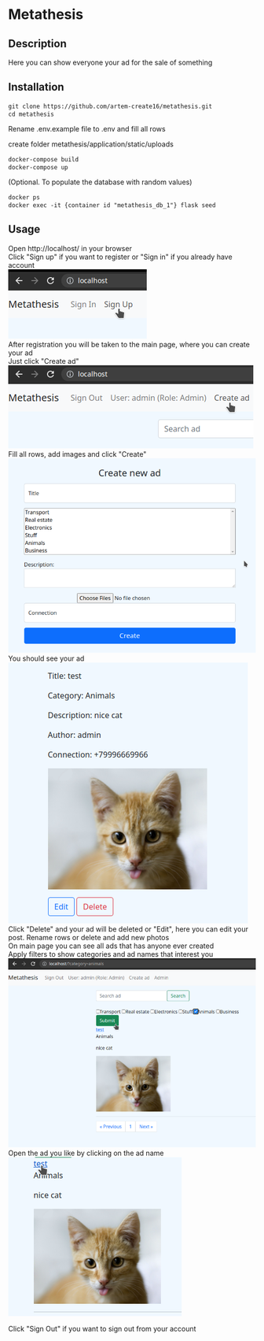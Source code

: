 # Metathesis
## Description
Here you can show everyone your ad for the sale of something
## Installation
```
git clone https://github.com/artem-create16/metathesis.git
cd metathesis
```
Rename .env.example file to .env and fill all rows

create folder metathesis/application/static/uploads
```
docker-compose build
docker-compose up
```

(Optional. To populate the database with random values)

```
docker ps
docker exec -it {container id "metathesis_db_1"} flask seed 
```
## Usage
Open http://localhost/ in your browser <br />
Click "Sign up" if you want to register or "Sign in" if you already have account <br />
![alt text](https://github.com/artem-create16/metathesis/blob/master/asserts/images/reg.png?raw=true) <br />
After registration you will be taken to the main page, where you can create your ad <br />
Just click "Create ad" <br />
![alt text](https://github.com/artem-create16/metathesis/blob/master/asserts/images/create.png?raw=true) <br />
Fill all rows, add images and click "Create"
![alt text](https://github.com/artem-create16/metathesis/blob/master/asserts/images/create_post.png?raw=true) <br />
You should see your ad
![alt text](https://github.com/artem-create16/metathesis/blob/master/asserts/images/nice_cat.png?raw=true) <br />
Click "Delete" and your ad will be deleted or "Edit", here you can edit your post. Rename rows or delete and add new photos <br />
On main page you can see all ads that has anyone ever created <br />
Apply filters to show categories and ad names that interest you <br />
![alt text](https://github.com/artem-create16/metathesis/blob/master/asserts/images/filters.png?raw=true) <br />
Open the ad you like by clicking on the ad name <br />
![alt text](https://github.com/artem-create16/metathesis/blob/master/asserts/images/open.png?raw=true) <br />

Click "Sign Out" if you want to sign out from your account